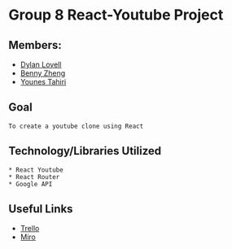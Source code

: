 # Group 8 React-Youtube Project

## Members:

- [Dylan Lovell](https://github.com/DylanLovell93)
- [Benny Zheng](https://github.com/BennyZ3)
- [Younes Tahiri](https://github.com/Ytahirioct82)

## Goal

    To create a youtube clone using React

## Technology/Libraries Utilized

    * React Youtube
    * React Router
    * Google API

## Useful Links

- [Trello](https://trello.com/b/dXkoBKxc/react-youtube-project)
- [Miro](https://miro.com/app/board/uXjVOd-5A7E=/?fromRedirect=1)

